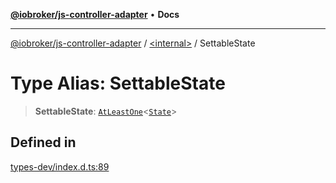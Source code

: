 [**@iobroker/js-controller-adapter**](../../README.md) • **Docs**

***

[@iobroker/js-controller-adapter](../../globals.md) / [\<internal\>](../README.md) / SettableState

# Type Alias: SettableState

> **SettableState**: [`AtLeastOne`](AtLeastOne.md)\<[`State`](../interfaces/State.md)\>

## Defined in

[types-dev/index.d.ts:89](https://github.com/ioBroker/ioBroker.js-controller/blob/fe9fbf6b684b474bc0dfc453eb28790be874895e/packages/types-dev/index.d.ts#L89)
